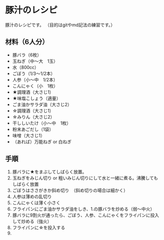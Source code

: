 # 豚汁のレシピ
豚汁のレシピです。
（目的はgitやmd記法の練習です。）

## 材料（6人分）
- 豚バラ（6枚）
- 玉ねぎ（中～大　1玉）
- 水（800cc）
- ごぼう（1/3～1/2本）
- 人参（小～中　1/2本）
- こんにゃく（小　1枚）
- ★調理酒（大さじ1）
- ★味塩こしょう（適量）
- ごま油かサラダ油（大さじ2）
- ☆調理酒（大さじ1）
- ☆みりん（大さじ2）
- 干ししいたけ（小～中　1枚）
- 粉末あごだし（1袋）
- 味噌（大さじ1）
- （あれば）万能ねぎ or 白ねぎ

## 手順
1. 豚バラに★をまぶしてしばらく放置。
2. 玉ねぎをみじん切り or 粗いみじん切りにして水と一緒に煮る。沸騰してもしばらく放置
3. ごぼうはささがきか斜め切り　（斜め切りの場合は細かく）
4. 人参は薄めの乱切り
5. こんにゃくは薄く小さく
6. フライパンにごま油かサラダ油をしき、1.の豚バラを炒める（弱～中火）
7. 豚バラに9割火が通ったら、ごぼう、人参、こんにゃくをフライパンに投入して炒める（強火）
8. フライパンに☆を投入する
9. 
